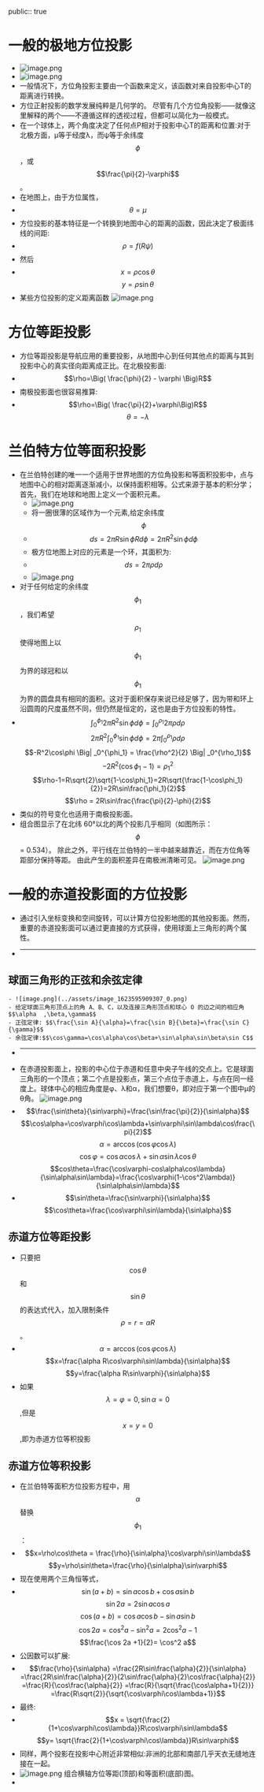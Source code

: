 public:: true

# 一般的极地方位投影
- ![image.png](../assets/image_1623590568077_0.png)
- ![image.png](../assets/image_1623590573515_0.png)
- 一般情况下，方位角投影主要由一个函数来定义，该函数对来自投影中心T的距离进行转换。
- 方位正射投影的数学发展纯粹是几何学的。 尽管有几个方位角投影——就像这里解释的两个——不遵循这样的透视过程，但都可以简化为一般模式。
- 在一个球体上，两个角度决定了任何点P相对于投影中心T的距离和位置:对于北极方面，μ等于经度λ，而ψ等于余纬度$$\phi$$，或$$\frac{\pi}{2}-\varphi$$。
- 在地图上，由于方位属性，
-
  $$\theta=\mu$$
- 方位投影的基本特征是一个转换到地图中心的距离的函数，因此决定了极面纬线的间距:
-
  $$\rho=f(R\psi)$$
- 然后
-
  $$x=\rho\cos\theta$$
  $$y=\rho\sin\theta$$
- 某些方位投影的定义距离函数
  ![image.png](../assets/image_1623594533434_0.png)
# 方位等距投影
- 方位等距投影是导航应用的重要投影，从地图中心到任何其他点的距离与其到投影中心的真实径向距离成正比。在北极投影面:
-
  $$\rho=\Big( \frac{\phi}{2} - \varphi \Big)R$$
- 南极投影面也很容易推算:
-
  $$\rho=\Big( \frac{\pi}{2}+\varphi\Big)R$$
  $$\theta=-\lambda$$
# 兰伯特方位等面积投影
- 在兰伯特创建的唯一一个适用于世界地图的方位角投影和等面积投影中，点与地图中心的相对距离逐渐减小，以保持面积相等。公式来源于基本的积分学；首先，我们在地球和地图上定义一个面积元素。
	- ![image.png](../assets/image_1623594940536_0.png)
	- 将一圈很薄的区域作为一个元素,给定余纬度$$\phi$$
	-
	  $$ds=2\pi R\sin \phi Rd\phi =2\pi R^2 \sin \phi d \phi$$
	- 极方位地图上对应的元素是一个环，其面积为:
	-
	  $$ds=2\pi\rho d \rho$$
	- ![image.png](../assets/image_1623594955508_0.png)
- 对于任何给定的余纬度$$\phi_1$$，我们希望$$\rho_1$$使得地图上以$$\phi_1$$为界的球冠和以$$\phi_1$$为界的圆盘具有相同的面积。这对于面积保存来说已经足够了，因为带和环上沿圆周的尺度虽然不同，但仍然是恒定的，这也是由于方位投影的特性。
-
  $$\int_0^{\phi_1}2\pi R^2 \sin \phi d \phi = \int_0^{\rho_1}2\pi\rho d \rho$$
  $$2\pi R^2\int_0^{\phi_1}\sin\phi d \phi = 2\pi \int_0^{\rho_1}\rho d \rho $$
  $$-R^2\cos\phi \Big| _0^{\phi_1} = \frac{\rho^2}{2} \Big| _0^{\rho_1}$$
  $$-2R^2(\cos \phi_1 -1)=\rho_1^2$$
  $$\rho-1=R\sqrt{2}\sqrt{1-\cos\phi_1}=2R\sqrt{\frac{1-\cos\phi_1}{2}}=2R\sin\frac{\phi_1}{2}$$
  $$\rho = 2R\sin\frac{\frac{\pi}{2}-\phi}{2}$$
- 类似的符号变化也适用于南极投影面。
- 组合图显示了在北纬 60°以北的两个投影几乎相同（如图所示：$$\phi$$ = 0.534）。 除此之外，平行线在兰伯特的一半中越来越靠近，而在方位角等距部分保持等距。 由此产生的面积差异在南极洲清晰可见。
  ![image.png](../assets/image_1623595865579_0.png)
# 一般的赤道投影面的方位投影
- 通过引入坐标变换和空间旋转，可以计算方位投影地图的其他投影面。然而，重要的赤道投影面可以通过更直接的方式获得，使用球面上三角形的两个属性。
-
  ****
## 球面三角形的正弦和余弦定律
	- ![image.png](../assets/image_1623595909307_0.png)
	- 给定球面三角形顶点上的角 A、B、C，以及连接三角形顶点和球心 O 的边之间的相应角 $$\alpha  ,\beta,\gamma$$
	- 正弦定律: $$\frac{\sin A}{\alpha}=\frac{\sin B}{\beta}=\frac{\sin C}{\gamma}$$
	- 余弦定律:$$\cos\gamma=\cos\alpha\cos\beta+\sin\alpha\sin\beta\sin C$$
-
  ****
- 在赤道投影面上，投影的中心位于赤道和任意中央子午线的交点上。它是球面三角形的一个顶点；第二个点是投影点，第三个点位于赤道上，与点在同一经度上。球体中心的相应角度是φ、λ和α，我们想要θ，即对应于第一个图中μ的θ角。
  ![image.png](../assets/image_1623596663364_0.png)
-
  $$\frac{\sin\theta}{\sin\varphi}=\frac{\sin\frac{\pi}{2}}{\sin\alpha}$$
  $$\cos\alpha=\cos\varphi\cos\lambda+\sin\varphi\sin\lambda\cos\frac{\pi}{2}$$
  $$\alpha=\arccos(\cos\varphi\cos\lambda)$$
  $$\cos\varphi=\cos\alpha\cos\lambda+\sin\alpha\sin\lambda\cos\theta$$
  $$cos\theta=\frac{\cos\varphi-cos\alpha\cos\lambda}{\sin\alpha\sin\lambda}=\frac{\cos\varphi(1-\cos^2\lambda)}{\sin\alpha\sin\lambda}$$
-
  $$\sin\theta=\frac{\sin\varphi}{\sin\alpha}$$
  $$\cos\theta=\frac{\cos\varphi\sin\lambda}{\sin\alpha}$$
## 赤道方位等距投影
- 只要把$$\cos\theta$$和$$\sin\theta$$的表达式代入，加入限制条件$$\rho=r=\alpha R$$。
-
  $$\alpha=\arccos(\cos\varphi\cos\lambda)$$
  $$x=\frac{\alpha R\cos\varphi\sin\lambda}{\sin\alpha}$$
  $$y=\frac{\alpha R\sin\varphi}{\sin\alpha}$$
- 如果$$\lambda=\varphi=0,\sin\alpha=0$$,但是$$x=y=0$$,即为赤道方位等积投影
## 赤道方位等积投影
- 在兰伯特等面积方位投影方程中，用 $$\alpha$$替换 $$\phi_1$$：
-
  $$x=\rho\cos\theta = \frac{\rho}{\sin\alpha}\cos\varphi\sin\lambda$$
  $$y=\rho\sin\theta=\frac{\rho}{\sin\alpha}\sin\varphi$$
- 现在使用两个三角恒等式，
-
  $$\sin(a+b)=\sin a \cos b + \cos a \sin b$$
  $$ \sin 2a = 2\sin a \cos a$$
  $$\cos(a+b) = \cos a \cos b - \sin a \sin b$$
  $$\cos 2a = \cos^2 a -\sin^2 a = 2\cos^2 a -1$$
  $$\frac{\cos 2a +1}{2}= \cos^2 a$$
- 公因数可以扩展:
-
  $$\frac{\rho}{\sin\alpha}
  =\frac{2R\sin\frac{\alpha}{2}}{\sin\alpha}
  =\frac{2R\sin\frac{\alpha}{2}}{2\sin\frac{\alpha}{2}\cos\frac{\alpha}{2}}
  =\frac{R}{\cos\frac{\alpha}{2}}
  =\frac{R}{\sqrt{\frac{\cos\alpha+1}{2}}}
  =\frac{R\sqrt{2}}{\sqrt{\cos\varphi\cos\lambda+1}}$$
- 最终:
-
  $$x = \sqrt{\frac{2}{1+\cos\varphi\cos\lambda}}R\cos\varphi\sin\lambda$$
  $$y= \sqrt{\frac{2}{1+\cos\varphi\cos\lambda}}R\sin\varphi$$
- 同样，两个投影在投影中心附近非常相似:非洲的北部和南部几乎天衣无缝地连接在一起。
- ![image.png](../assets/image_1623598580880_0.png)
  组合横轴方位等距(顶部)和等面积(底部)图。
-